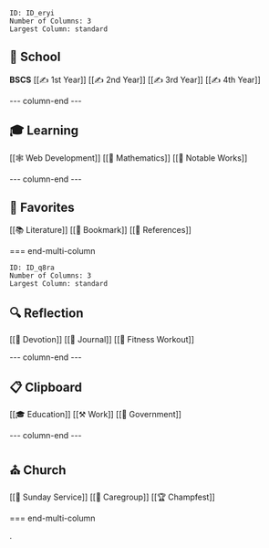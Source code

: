 
```start-multi-column
ID: ID_eryi
Number of Columns: 3
Largest Column: standard
```

<h2>🏫 School</h2>

**BSCS**
[[✍ 1st Year]]
[[✍ 2nd Year]]
[[✍ 3rd Year]]
[[✍ 4th Year]]

--- column-end ---

<h2>🎓 Learning</h2>

[[🕸 Web Development]]
[[🧮 Mathematics]]
[[💎 Notable Works]]

--- column-end ---

<h2>🔖 Favorites</h2>

[[📚 Literature]]
[[🔖 Bookmark]]
[[🔗 References]]

=== end-multi-column

```start-multi-column
ID: ID_q8ra
Number of Columns: 3
Largest Column: standard
```

<h2>🔍 Reflection</h2>

[[🙏 Devotion]]
[[📓 Journal]]
[[💪 Fitness Workout]]

--- column-end ---

<h2>📋 Clipboard</h2>

[[🎓 Education]]
[[⚒ Work]]
[[🎩 Government]]

--- column-end ---

<h2>⛪ Church</h2>

[[📄 Sunday Service]]
[[👥 Caregroup]]
[[🏆 Champfest]]

=== end-multi-column

.